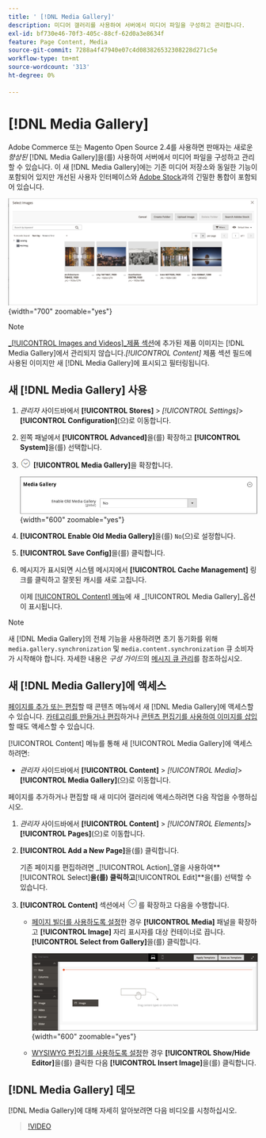 ```yaml
---
title: ' [!DNL Media Gallery]'
description: 미디어 갤러리를 사용하여 서버에서 미디어 파일을 구성하고 관리합니다.
exl-id: bf730e46-70f3-405c-88cf-62d0a3e8634f
feature: Page Content, Media
source-git-commit: 7288a4f47940e07c4d083826532308228d271c5e
workflow-type: tm+mt
source-wordcount: '313'
ht-degree: 0%

---
```


# [!DNL Media Gallery]

Adobe Commerce 또는 Magento Open Source 2.4를 사용하면 판매자는 새로운 _향상된_ [!DNL Media Gallery]을(를) 사용하여 서버에서 미디어 파일을 구성하고 관리할 수 있습니다. 이 새 [!DNL Media Gallery]에는 기존 미디어 저장소와 동일한 기능이 포함되어 있지만 개선된 사용자 인터페이스와 [Adobe Stock][adobe-stock]과의 긴밀한 통합이 포함되어 있습니다.

![미디어 갤러리 격자에 표시된 이미지](./assets/media-gallery-grid.png){width="700" zoomable="yes"}

>[!NOTE]
>
>[_[!UICONTROL Images and Videos]_제품 섹션](../catalog/product-image.md#upload-an-image)에 추가된 제품 이미지는 [!DNL Media Gallery]에서 관리되지 않습니다._[!UICONTROL Content]_ 제품 섹션 필드에 사용된 이미지만 새 [!DNL Media Gallery]에 표시되고 필터링됩니다.

## 새 [!DNL Media Gallery] 사용

1. _관리자_ 사이드바에서 **[!UICONTROL Stores]** > _[!UICONTROL Settings]_>**[!UICONTROL Configuration]**(으)로 이동합니다.

1. 왼쪽 패널에서 **[!UICONTROL Advanced]**&#x200B;을(를) 확장하고 **[!UICONTROL System]**&#x200B;을(를) 선택합니다.

1. ![확장 선택기](../assets/icon-display-expand.png) **[!UICONTROL Media Gallery]**&#x200B;을 확장합니다.

   ![고급 구성 - [!DNL Media Gallery]](./assets/system-media-gallery.png){width="600" zoomable="yes"}

1. **[!UICONTROL Enable Old Media Gallery]**&#x200B;을(를) `No`(으)로 설정합니다.

1. **[!UICONTROL Save Config]**&#x200B;을(를) 클릭합니다.

1. 메시지가 표시되면 시스템 메시지에서 **[!UICONTROL Cache Management]** 링크를 클릭하고 잘못된 캐시를 새로 고칩니다.

   이제 [[!UICONTROL Content] 메뉴](/help/content-design/content-menu.md)에 새 _[!UICONTROL Media Gallery]_옵션이 표시됩니다.

>[!NOTE]
>
>새 [!DNL Media Gallery]의 전체 기능을 사용하려면 초기 동기화를 위해 `media.gallery.synchronization` 및 `media.content.synchronization` 큐 소비자가 시작해야 합니다. 자세한 내용은 _구성 가이드_&#x200B;의 [메시지 큐 관리](https://experienceleague.adobe.com/docs/commerce-operations/configuration-guide/message-queues/manage-message-queues.html)를 참조하십시오.

## 새 [!DNL Media Gallery]에 액세스

[페이지를 추가 또는 편집](/help/content-design/page-add.md)할 때 콘텐츠 메뉴에서 새 [!DNL Media Gallery]에 액세스할 수 있습니다. [카테고리를 만들거나 편집](/help/catalog/category-create.md)하거나 [콘텐츠 편집기를 사용하여 이미지를 삽입](/help/content-design/editor-insert-image.md)할 때도 액세스할 수 있습니다.

[!UICONTROL Content] 메뉴를 통해 새 [!UICONTROL Media Gallery]에 액세스하려면:

- _관리자_ 사이드바에서 **[!UICONTROL Content]** > _[!UICONTROL Media]_>**[!UICONTROL Media Gallery]**(으)로 이동합니다.

페이지를 추가하거나 편집할 때 새 미디어 갤러리에 액세스하려면 다음 작업을 수행하십시오.

1. _관리자_ 사이드바에서 **[!UICONTROL Content]** > _[!UICONTROL Elements]_>**[!UICONTROL Pages]**(으)로 이동합니다.

1. **[!UICONTROL Add a New Page]**&#x200B;을(를) 클릭합니다.

   기존 페이지를 편집하려면 _[!UICONTROL Action]_열을 사용하여&#x200B;**[!UICONTROL Select]**을(를) 클릭하고&#x200B;**[!UICONTROL Edit]**을(를) 선택할 수 있습니다.

1. **[!UICONTROL Content]** 섹션에서 ![확장 선택기](../assets/icon-display-expand.png)를 확장하고 다음을 수행합니다.

   - [페이지 빌더를 사용하도록 설정](../page-builder/setup.md)한 경우 **[!UICONTROL Media]** 패널을 확장하고 **[!UICONTROL Image]** 자리 표시자를 대상 컨테이너로 끕니다. **[!UICONTROL Select from Gallery]**&#x200B;을(를) 클릭합니다.

     ![이미지를 스테이지로 드래그](./assets/pb-media-image-drag.png){width="600" zoomable="yes"}

   - [WYSIWYG 편집기를 사용하도록 설정](/help/content-design/editor.md)한 경우 **[!UICONTROL Show/Hide Editor]**&#x200B;을(를) 클릭한 다음 **[!UICONTROL Insert Image]**&#x200B;을(를) 클릭합니다.

## [!DNL Media Gallery] 데모

[!DNL Media Gallery]에 대해 자세히 알아보려면 다음 비디오를 시청하십시오.

>[!VIDEO](https://video.tv.adobe.com/v/343785?quality=12&learn=on)

[adobe-stock]: https://stock.adobe.com

